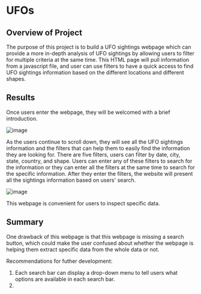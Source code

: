 # UFOs 

## Overview of Project
The purpose of this project is to build a UFO sightings webpage which can provide a more in-depth analysis of UFO sightings by allowing users to filter for multiple criteria at the same time. This HTML page will pull information from a javascript file, and user can use filters to have a quick access to find UFO sightings information based on the different locations and different shapes.

## Results
Once users enter the webpage, they will be welcomed with a brief introduction.

![image](https://user-images.githubusercontent.com/82549782/125185163-1922a180-e1f1-11eb-9500-b8b781492887.png)

As the users continue to scroll down, they will see all the UFO sightings information and the filters that can help them to easily find the information they are looking for. There are five filters, users can filter by date, city, state, country, and shape. Users can enter any of these filters to search for the information or they can enter all the filters at the same time to search for the specific information. After they enter the filters, the website will present all the sightings information based on users' search.

![image](https://user-images.githubusercontent.com/82549782/125185337-53407300-e1f2-11eb-9e36-1e1e6896a1c6.png)

This webpage is convenient for users to inspect specific data.

## Summary

One drawback of this webpage is that this webpage is missing a search button, which could make the user confused about whether the webpage is helping them extract specific data from the whole data or not.

Recommendations for futher development:
1. Each search bar can display a drop-down menu to tell users what options are available in each search bar.
2. 
